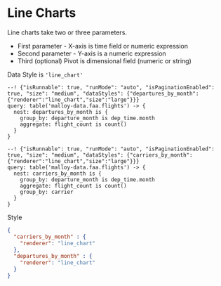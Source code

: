 # Line Charts
Line charts take two or three parameters.

* First parameter -  X-axis is time field or numeric expression
* Second parameter - Y-axis is a numeric expression
* Third (optional) Pivot is dimensional field (numeric or string)

Data Style is <code>'line_chart'</code>

```malloy
--! {"isRunnable": true, "runMode": "auto", "isPaginationEnabled": true, "size": "medium", "dataStyles": {"departures_by_month":{"renderer":"line_chart","size":"large"}}}
query: table('malloy-data.faa.flights') -> {
  nest: departures_by_month is {
    group_by: departure_month is dep_time.month
    aggregate: flight_count is count()
  }
}
```

```malloy
--! {"isRunnable": true, "runMode": "auto", "isPaginationEnabled": true, "size": "medium", "dataStyles": {"carriers_by_month":{"renderer":"line_chart","size":"large"}}}
query: table('malloy-data.faa.flights') -> {
  nest: carriers_by_month is {
    group_by: departure_month is dep_time.month
    aggregate: flight_count is count()
    group_by: carrier
  }
}
```

Style
```json
{
  "carriers_by_month" : {
    "renderer": "line_chart"
  },
  "departures_by_month" : {
    "renderer": "line_chart"
  }
}
```
